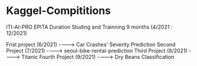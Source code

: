 # Kaggel-Compititions

ITI-AI-PRO
EPITA
Duration Studing and Trainning 9 months  (4/2021 : 12/2021)

Frist project  (6/2021) ----> Car Crashes' Severity Prediction
Second Project (7/2021) ----> seoul-bike-rental-prediction
Third Project  (8/2021) ----> Titanic
Fourth Project (9/2021) ----> Dry Beans Classification
